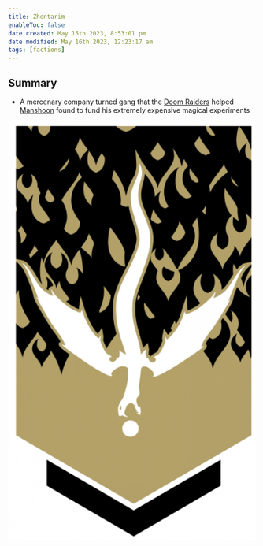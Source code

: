 ```yaml
---
title: Zhentarim
enableToc: false
date created: May 15th 2023, 8:53:01 pm
date modified: May 16th 2023, 12:23:17 am
tags: [factions]
---
```

## Summary
- A mercenary company turned gang that the [Doom Raiders](content/Factions/Doom%20Raiders.md) helped [Manshoon](content/NPCs/Manshoon.md) found to fund his extremely expensive magical experiments

![Pasted image 20230515212225](content/attachments/Pasted%20image%2020230515212225.png)
